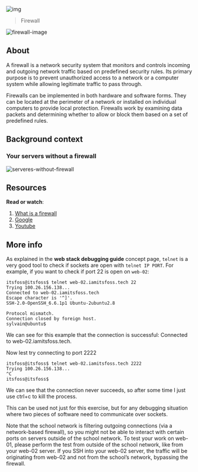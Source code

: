 ![img](https://assets.imaginablefutures.com/media/images/ALX_Logo.max-200x150.png)
  > Firewall

![firewall-image](https://media3.giphy.com/media/RkhMKpIYLT9sukfuXg/200w.webp?cid=ecf05e474t9crl794nus46rjdzrlviax0eil8kwxuu0vt5a7&rid=200w.webp&ct=g)

## About
A firewall is a network security system that monitors and controls incoming and outgoing network traffic based on predefined security rules. Its primary purpose is to prevent unauthorized access to a network or a computer system while allowing legitimate traffic to pass through.

Firewalls can be implemented in both hardware and software forms. They can be located at the perimeter of a network or installed on individual computers to provide local protection. Firewalls work by examining data packets and determining whether to allow or block them based on a set of predefined rules.

## Background context
### Your servers without a firewall
![serveres-without-firewall](https://s3.amazonaws.com/intranet-projects-files/holbertonschool-sysadmin_devops/155/holbertonschool-firewall.gif)

## Resources
__Read or watch__:
1. [What is a firewall](https://en.wikipedia.org/wiki/Firewall_%28computing%29)
2. [Google](https://www.google.com/search?q=ufw+linux)
3. [Youtube](https://www.youtube.com/results?search_query=ufw+firewall+ubuntu)

## More info
As explained in the __web stack debugging guide__ concept page, `telnet` is a very good tool to check if sockets are open with `telnet IP PORT`. For example, if you want to check if port 22 is open on `web-02`:

```
itsfoss@itsfoss$ telnet web-02.iamitsfoss.tech 22
Trying 100.26.156.138...
Connected to web-02.iamitsfoss.tech
Escape character is '^]'.
SSH-2.0-OpenSSH_6.6.1p1 Ubuntu-2ubuntu2.8

Protocol mismatch.
Connection closed by foreign host.
sylvain@ubuntu$
```
We can see for this example that the connection is successful: Connected to web-02.iamitsfoss.tech. 

Now lest try connecting to port 2222

```
itsfoss@itsfoss$ telnet web-02.iamitsfoss.tech 2222
Trying 100.26.156.138...
^C
itsfoss@itsfoss$
```

We can see that the connection never succeeds, so after some time I just use ctrl+c to kill the process.

This can be used not just for this exercise, but for any debugging situation where two pieces of software need to communicate over sockets.

Note that the school network is filtering outgoing connections (via a network-based firewall), so you might not be able to interact with certain ports on servers outside of the school network. To test your work on web-01, please perform the test from outside of the school network, like from your web-02 server. If you SSH into your web-02 server, the traffic will be originating from web-02 and not from the school’s network, bypassing the firewall.
